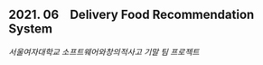 ## 2021. 06&nbsp;&nbsp;&nbsp;&nbsp;Delivery Food Recommendation System
_서울여자대학교 소프트웨어와창의적사고 기말 팀 프로젝트_
